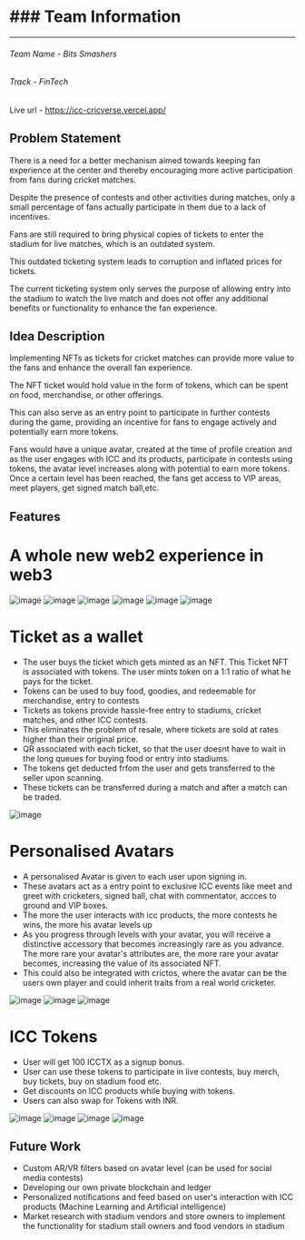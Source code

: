 # ### Team Information
------------
###### Team Name - Bits Smashers
###### Track - FinTech

Live url - https://icc-cricverse.vercel.app/

## Problem Statement
There is a need for a better mechanism aimed towards keeping fan experience at the center and thereby encouraging more active participation from fans during cricket matches.

Despite the presence of contests and other activities during matches, only a small percentage of fans actually participate in them due to a lack of incentives.

Fans are still required to bring physical copies of tickets to enter the stadium for live matches, which is an outdated system.

This outdated ticketing system leads to corruption and inflated prices for tickets.

The current ticketing system only serves the purpose of allowing entry into the stadium to watch the live match and does not offer any additional benefits or functionality to enhance the fan experience.

## Idea Description
Implementing NFTs as tickets for cricket matches can provide more value to the fans and enhance the overall fan experience.

The NFT ticket would hold value in the form of tokens, which can be spent on food, merchandise, or other offerings.

This can also serve as an entry point to participate in further contests during the game, providing an incentive for fans to engage actively and potentially earn more tokens.

Fans would have a unique avatar, created at the time of profile creation and as the user engages with ICC and its products, participate in contests using tokens, the avatar level increases along with potential to earn more tokens. Once a certain level has been reached, the fans get access to VIP areas, meet players, get signed match ball,etc.

## Features

# A whole new web2 experience in web3
![image](https://user-images.githubusercontent.com/74852751/222492349-0cd9d238-1a99-4e34-b624-eabf47b67707.png)
![image](https://user-images.githubusercontent.com/74852751/222492691-6498bfbb-4e60-4633-b508-4995a6e3581c.png)
![image](https://user-images.githubusercontent.com/74852751/222492889-04bd99c1-e5d6-4e2b-a68c-d3378893f688.png)
![image](https://user-images.githubusercontent.com/74852751/222493193-301fe201-23ac-4239-9eeb-873aea27e565.png)
![image](https://user-images.githubusercontent.com/74852751/222493352-f3856a73-cdd3-4c77-bb50-6f7ed8471bdd.png)
![image](https://user-images.githubusercontent.com/74852751/222493492-b4df904c-a699-4cdf-b4b9-40db8bebbe57.png)


# Ticket as a wallet
- The user buys the ticket which gets minted as an NFT. This Ticket NFT is associated with tokens. The user mints token on a 1:1 ratio of what he pays for the ticket.
- Tokens can be used to buy
food, goodies, and
redeemable for merchandise,
entry to contests
- Tickets as tokens provide
hassle-free entry to stadiums,
cricket matches, and other
ICC contests.
- This eliminates the problem
of resale, where tickets are
sold at rates higher than their
original price.
- QR associated with each ticket, so that the user doesnt have to wait in the long queues for buying food or entry into stadiums.
- The tokens get deducted frfom the user and gets transferred to the seller upon scanning.
- These tickets can be transferred during a match and after a match can be traded.

![image](https://user-images.githubusercontent.com/74852751/222493927-460ad7ed-3f75-4a46-be98-e18b90927385.png)

# Personalised Avatars
- A personalised Avatar is given to each user upon signing in.
- These avatars act as a entry point to exclusive ICC events like meet and greet with cricketers, signed ball, chat with commentator, accces to ground and VIP boxes.
- The more the user interacts with icc products, the more contests he wins, the more his avatar levels up
- As you progress through levels with your avatar, you will
                      receive a distinctive accessory that becomes increasingly
                      rare as you advance. The more rare your avatar's
                      attributes are, the more rare your avatar becomes,
                      increasing the value of its associated NFT.
- This could also be integrated with crictos, where the avatar can be the users own player and could inherit traits from a real world cricketer.

![image](https://user-images.githubusercontent.com/74852751/222494368-91e2e48d-19e5-4d4e-a18c-4ed8b0bb100c.png)
![image](https://user-images.githubusercontent.com/74852751/222494464-1ca90a24-91cd-40db-974d-42c4e4f8b27b.png)
![image](https://user-images.githubusercontent.com/74852751/222494632-8a6dbbcc-d117-4146-9150-57ac938d0685.png)

# ICC Tokens
- User will get 100 ICCTX as a signup bonus.
- User can use these tokens to participate in live contests, buy merch, buy tickets, buy on stadium food etc.
- Get discounts on ICC products while buying with tokens.
- Users can also swap for Tokens with INR.

![image](https://user-images.githubusercontent.com/74852751/222495226-1047ac36-b7c3-496d-9c3f-d92b5bbad9ef.png)
![image](https://user-images.githubusercontent.com/74852751/222495487-d3a48741-d797-478f-bb75-40b2557d8de2.png)
![image](https://user-images.githubusercontent.com/74852751/222495636-fe464693-5283-4265-a486-a3d17e50080c.png)
![image](https://user-images.githubusercontent.com/74852751/222495855-7a0c1aec-e666-4e8c-b06a-0b8a1dea5a9f.png)

## Future Work
- Custom AR/VR filters based on avatar level  (can be used for social media contests) 
- Developing our own private blockchain and ledger
- Personalized notifications and feed based on user's interaction with ICC products (Machine Learning and Artificial intelligence)
- Market research with stadium vendors and store owners to implement the functionality for stadium stall owners and food vendors in stadium

